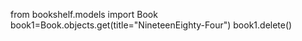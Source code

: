 from bookshelf.models import Book
book1=Book.objects.get(title="NineteenEighty-Four")
book1.delete()